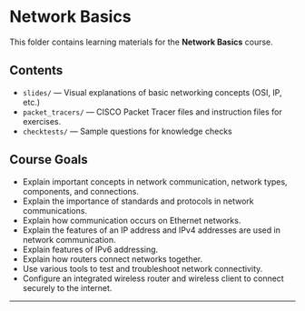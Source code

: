 # Network Basics

This folder contains learning materials for the **Network Basics** course.

## Contents
- `slides/` — Visual explanations of basic networking concepts (OSI, IP, etc.)
- `packet_tracers/` — CISCO Packet Tracer files and instruction files for exercises.
- `checktests/` — Sample questions for knowledge checks

## Course Goals
- Explain important concepts in network communication, network types, components, and connections.
- Explain the importance of standards and protocols in network communications.
- Explain how communication occurs on Ethernet networks.
- Explain the features of an IP address and IPv4 addresses are used in network communication.
- Explain features of IPv6 addressing.
- Explain how routers connect networks together.
- Use various tools to test and troubleshoot network connectivity.
- Configure an integrated wireless router and wireless client to connect securely to the internet.


---
